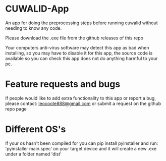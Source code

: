 # CUWALID-App
An app for doing the preprocessing steps before running cuwalid without needing to know any code.

Please download the .exe file from the github releases of this repo

Your computers anti-virus software may detect this app as bad when installing, so you may have to disable it for this app, the source code is available so you can check this app does not do anything harmful to your pc.

# Feature requests and bugs
If people would like to add extra functionality to this app or report a bug, please contact:
leocoote888@gmail.com
or submit a request on the github repo page

# Different OS's
If your os hasn't been compiled for you can pip install pyinstaller and run:
'pyinstaller main.spec' on your target device and it will create a new .exe under a folder named 'dist'